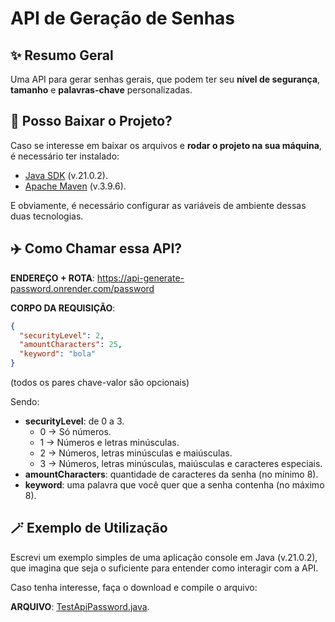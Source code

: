 # API de Geração de Senhas
## ✨ Resumo Geral
Uma API para gerar senhas gerais, que podem ter seu **nível de segurança**, **tamanho** e **palavras-chave** personalizadas.

## 🤔 Posso Baixar o Projeto?
Caso se interesse em baixar os arquivos e **rodar o projeto na sua máquina**, é necessário ter instalado:
- [Java SDK](https://www.oracle.com/br/java/technologies/downloads/) (v.21.0.2).
- [Apache Maven](https://maven.apache.org/download.cgi) (v.3.9.6).

E obviamente, é necessário configurar as variáveis de ambiente dessas duas tecnologias.

## ✈️ Como Chamar essa API?
**ENDEREÇO + ROTA**: https://api-generate-password.onrender.com/password

**CORPO DA REQUISIÇÃO**:

```json
{
  "securityLevel": 2,
  "amountCharacters": 25,
  "keyword": "bola"
}
```
(todos os pares chave-valor são opcionais)

Sendo:
- **securityLevel**: de 0 a 3.
  - 0 -> Só números.
  - 1 -> Números e letras minúsculas.
  - 2 -> Números, letras minúsculas e maiúsculas.
  - 3 -> Números, letras minúsculas, maiúsculas e caracteres especiais.
- **amountCharacters**: quantidade de caracteres da senha (no mínimo 8).
- **keyword**: uma palavra que você quer que a senha contenha (no máximo 8).

## 🪄 Exemplo de Utilização
Escrevi um exemplo simples de uma aplicação console em Java (v.21.0.2), que imagina que seja o suficiente para entender como interagir com a API.

Caso tenha interesse, faça o download e compile o arquivo:

**ARQUIVO**: [TestApiPassword.java](script-test/TestApiPassword.java).
